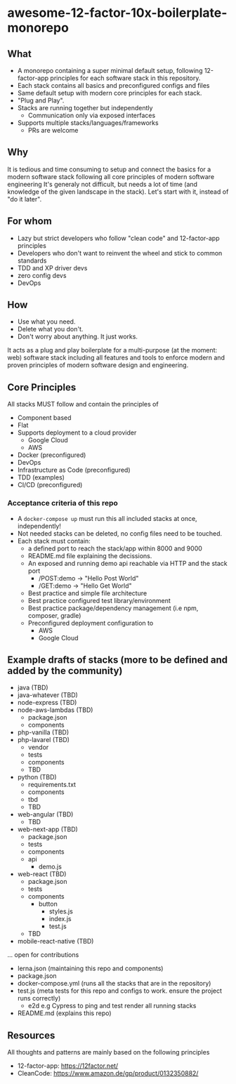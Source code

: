 
awesome-12-factor-10x-boilerplate-monorepo
========================================================================

## What
- A monorepo containing a super minimal default setup, following 12-factor-app principles for each software stack in this repository.
- Each stack contains all basics and preconfigured configs and files
- Same default setup with modern core principles for each stack. 
- "Plug and Play".
- Stacks are running together but independently
  - Communication only via exposed interfaces
- Supports multiple stacks/languages/frameworks 
  - PRs are welcome

## Why
It is tedious and time consuming to setup and connect the basics for a modern software stack following all core principles of modern software engineering
It's generaly not difficult, but needs a lot of time (and knowledge of the given landscape in the stack). 
Let's start with it, instead of "do it later".

## For whom
- Lazy but strict developers who follow "clean code" and 12-factor-app principles
- Developers who don't want to reinvent the wheel and stick to common standards
- TDD and XP driver devs
- zero config devs
- DevOps

## How
- Use what you need. 
- Delete what you don't. 
- Don't worry about anything. It just works.

It acts as a plug and play boilerplate for a multi-purpose (at the moment: web) software stack including all features and tools to enforce modern and proven principles of modern software design and engineering.   

## Core Principles
All stacks MUST follow and contain the principles of
- Component based
- Flat
- Supports deployment to a cloud provider
  - Google Cloud
  - AWS
- Docker (preconfigured)
- DevOps
- Infrastructure as Code (preconfigured)
- TDD (examples)
- CI/CD (preconfigured)

### Acceptance criteria of this repo
- A `docker-compose up` must run this all included stacks at once, independently!
- Not needed stacks can be deleted, no config files need to be touched.
- Each stack must contain:
  - a defined port to reach the stack/app within 8000 and 9000
  - README.md file explaining the decissions.
  - An exposed and running demo api reachable via HTTP and the stack port
    - /POST:demo -> "Hello Post World"
    - /GET:demo -> "Hello Get World" 
  - Best practice and simple file architecture
  - Best practice configured test library/environment
  - Best practice package/dependency management (i.e npm, composer, gradle)
  - Preconfigured deployment configuration to
    - AWS
    - Google Cloud
  
## Example drafts of stacks (more to be defined and added by the community)

- java (TBD)
- java-whatever (TBD)
- node-express (TBD)
- node-aws-lambdas (TBD)
  - package.json
  - components
- php-vanilla (TBD)
- php-lavarel (TBD)
  - vendor
  - tests
  - components
  - TBD
- python (TBD)
  - requirements.txt
  - components
  - tbd
  - TBD
- web-angular (TBD)
  - TBD
- web-next-app (TBD)
  - package.json
  - tests
  - components
  - api
    - demo.js
- web-react (TBD)
  - package.json
  - tests
  - components
    - button
      - styles.js
      - index.js
      - test.js
  - TBD
- mobile-react-native (TBD)

... open for contributions
- lerna.json (maintaining this repo and components)
- package.json
- docker-compose.yml (runs all the stacks that are in the repository)
- test.js (meta tests for this repo and configs to work. ensure the project runs correctly)
  - e2d e.g Cypress to ping and test render all running stacks
- README.md (explains this repo)

## Resources
All thoughts and patterns are mainly based on the following principles
- 12-factor-app: https://12factor.net/
- CleanCode: https://www.amazon.de/gp/product/0132350882/
